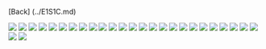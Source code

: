 [Back] (../E1S1C.md)

![](Photo1.jpg)
![](Photo2.jpg)
![](Photo3.jpg)
![](Photo4.jpg)
![](Photo5.jpg)
![](Photo6.jpg)
![](Photo7.jpg)
![](Photo8.jpg)
![](Photo9.jpg)
![](Photo10.jpg)
![](Photo11.jpg)
![](Photo12.jpg)
![](Photo13.jpg)
![](Photo14.jpg)
![](Photo15.jpg)
![](Photo16.jpg)
![](Photo17.jpg)
![](Photo18.jpg)
![](Photo19.jpg)
![](Photo20.jpg)
![](Photo21.jpg)
![](Photo22.jpg)
![](Photo23.jpg)
![](Photo24.jpg)
![](Photo25.jpg)
![](Photo26.jpg)
![](Photo27.jpg)